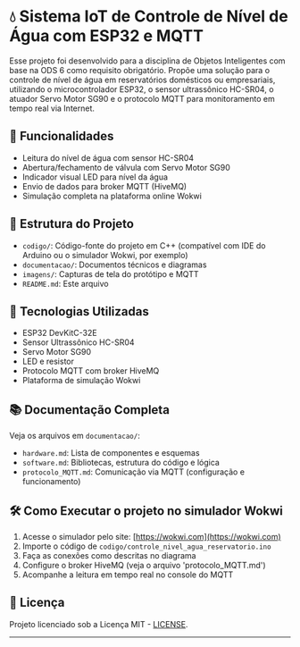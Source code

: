 # 💧 Sistema IoT de Controle de Nível de Água com ESP32 e MQTT

Esse projeto foi desenvolvido para a disciplina de Objetos Inteligentes com base na ODS 6 como requisito obrigatório. Propõe uma solução para o controle de nível de água em reservatórios domésticos ou empresariais, utilizando o microcontrolador ESP32, o sensor ultrassônico HC-SR04, o atuador Servo Motor SG90 e o protocolo MQTT para monitoramento em tempo real via Internet.

## 📌 Funcionalidades
- Leitura do nível de água com sensor HC-SR04
- Abertura/fechamento de válvula com Servo Motor SG90
- Indicador visual LED para nível da água
- Envio de dados para broker MQTT (HiveMQ)
- Simulação completa na plataforma online Wokwi

## 📂 Estrutura do Projeto
- `codigo/`: Código-fonte do projeto em C++ (compatível com IDE do Arduino ou o simulador Wokwi, por exemplo)
- `documentacao/`: Documentos técnicos e diagramas
- `imagens/`: Capturas de tela do protótipo e MQTT
- `README.md`: Este arquivo

## 🧠 Tecnologias Utilizadas
- ESP32 DevKitC-32E
- Sensor Ultrassônico HC-SR04
- Servo Motor SG90
- LED e resistor
- Protocolo MQTT com broker HiveMQ
- Plataforma de simulação Wokwi

## 📚 Documentação Completa
Veja os arquivos em `documentacao/`:
- `hardware.md`: Lista de componentes e esquemas
- `software.md`: Bibliotecas, estrutura do código e lógica
- `protocolo_MQTT.md`: Comunicação via MQTT (configuração e funcionamento)

## 🛠️ Como Executar o projeto no simulador Wokwi
1. Acesse o simulador pelo site: [https://wokwi.com](https://wokwi.com)
2. Importe o código de `codigo/controle_nivel_agua_reservatorio.ino`
3. Faça as conexões como descritas no diagrama
4. Configure o broker HiveMQ (veja o arquivo 'protocolo_MQTT.md')
5. Acompanhe a leitura em tempo real no console do MQTT

## 📑 Licença
Projeto licenciado sob a Licença MIT - [LICENSE](LICENSE).

---

